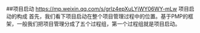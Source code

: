 ##项目启动
    https://mp.weixin.qq.com/s/grlz4epXuLYjWY06WY-mLw
    项目启动的构成
        首先，我们看下项目启动在整个项目管理过程中的位置。基于PMP的框架，一般我们把项目管理分成了五个过程组，第一个过程组就是项目启动。
        
        